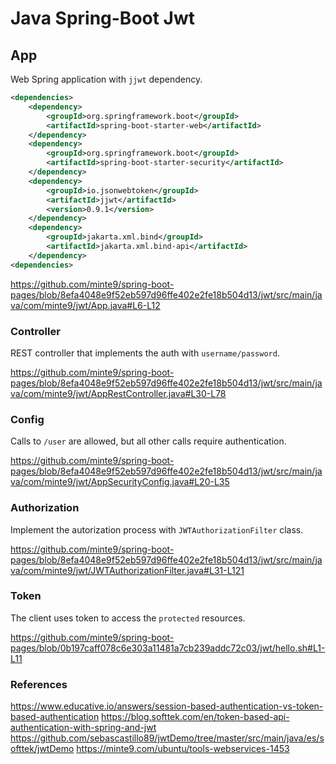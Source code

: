 # Java Spring-Boot Jwt

## App

Web Spring application with `jjwt` dependency.

~~~xml
<dependencies>
	<dependency>
		<groupId>org.springframework.boot</groupId>
		<artifactId>spring-boot-starter-web</artifactId>
	</dependency>
	<dependency>
		<groupId>org.springframework.boot</groupId>
		<artifactId>spring-boot-starter-security</artifactId>
	</dependency>
	<dependency>
		<groupId>io.jsonwebtoken</groupId>
		<artifactId>jjwt</artifactId>
		<version>0.9.1</version>
	</dependency>
	<dependency>
		<groupId>jakarta.xml.bind</groupId>
		<artifactId>jakarta.xml.bind-api</artifactId>
	</dependency>
<dependencies>
~~~
https://github.com/minte9/spring-boot-pages/blob/8efa4048e9f52eb597d96ffe402e2fe18b504d13/jwt/src/main/java/com/minte9/jwt/App.java#L6-L12

### Controller

REST controller that implements the auth with `username/password`.

https://github.com/minte9/spring-boot-pages/blob/8efa4048e9f52eb597d96ffe402e2fe18b504d13/jwt/src/main/java/com/minte9/jwt/AppRestController.java#L30-L78

### Config

Calls to `/user` are allowed, but all other calls require authentication.

https://github.com/minte9/spring-boot-pages/blob/8efa4048e9f52eb597d96ffe402e2fe18b504d13/jwt/src/main/java/com/minte9/jwt/AppSecurityConfig.java#L20-L35

### Authorization

Implement the autorization process with `JWTAuthorizationFilter` class.

https://github.com/minte9/spring-boot-pages/blob/8efa4048e9f52eb597d96ffe402e2fe18b504d13/jwt/src/main/java/com/minte9/jwt/JWTAuthorizationFilter.java#L31-L121

### Token

The client uses token to access the `protected` resources.

https://github.com/minte9/spring-boot-pages/blob/0b197caff078c6e303a11481a7cb239addc72c03/jwt/hello.sh#L1-L11

### References

https://www.educative.io/answers/session-based-authentication-vs-token-based-authentication
https://blog.softtek.com/en/token-based-api-authentication-with-spring-and-jwt
https://github.com/sebascastillo89/jwtDemo/tree/master/src/main/java/es/softtek/jwtDemo
https://minte9.com/ubuntu/tools-webservices-1453
